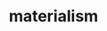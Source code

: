 ---
title: "materialism"
hashtag: materialism
layout: hashtag
opposite:
  - idealism
tags:
  - philosophy
---